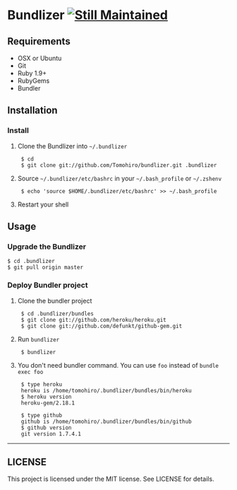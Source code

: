 Bundlizer [![Still Maintained](http://stillmaintained.com/Tomohiro/bundlizer.png)](http://stillmaintained.com/Tomohiro/bundlizer)
================================================================================


Requirements
--------------------------------------------------------------------------------

- OSX or Ubuntu
- Git
- Ruby 1.9+
- RubyGems
- Bundler



Installation
--------------------------------------------------------------------------------

### Install

1. Clone the Bundlizer into `~/.bundlizer`

        $ cd
        $ git clone git://github.com/Tomohiro/bundlizer.git .bundlizer

2. Source `~/.bundlizer/etc/bashrc` in your `~/.bash_profile` or `~/.zshenv`

        $ echo 'source $HOME/.bundlizer/etc/bashrc' >> ~/.bash_profile

3. Restart your shell



Usage
--------------------------------------------------------------------------------

### Upgrade the Bundlizer

    $ cd .bundlizer
    $ git pull origin master


### Deploy Bundler project

1. Clone the bundler project

        $ cd .bundlizer/bundles
        $ git clone git://github.com/heroku/heroku.git
        $ git clone git://github.com/defunkt/github-gem.git

2. Run `bundlizer`

        $ bundlizer

3. You don't need bundler command. You can use `foo` instead of `bundle exec foo`

        $ type heroku
        heroku is /home/tomohiro/.bundlizer/bundles/bin/heroku
        $ heroku version
        heroku-gem/2.18.1

        $ type github
        github is /home/tomohiro/.bundlizer/bundles/bin/github
        $ github version
        git version 1.7.4.1



---

LICENSE
--------------------------------------------------------------------------------

This project is licensed under the MIT license.
See LICENSE for details.
